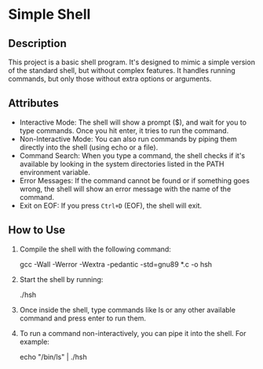 # Simple Shell

## Description

This project is a basic shell program. It's designed to mimic a simple version of the standard shell, but without complex features. It handles running commands, but only those without extra options or arguments.

## Attributes

- Interactive Mode: The shell will show a prompt ($), and wait for you to type commands. Once you hit enter, it tries to run the command.
- Non-Interactive Mode: You can also run commands by piping them directly into the shell (using echo or a file).
- Command Search: When you type a command, the shell checks if it's available by looking in the system directories listed in the PATH environment variable.
- Error Messages: If the command cannot be found or if something goes wrong, the shell will show an error message with the name of the command.
- Exit on EOF: If you press `Ctrl+D` (EOF), the shell will exit.

## How to Use

1. Compile the shell with the following command:

    gcc -Wall -Werror -Wextra -pedantic -std=gnu89 *.c -o hsh

2. Start the shell by running:

    ./hsh

3. Once inside the shell, type commands like ls or any other available command and press enter to run them.

4. To run a command non-interactively, you can pipe it into the shell. For example:

    echo "/bin/ls" | ./hsh


